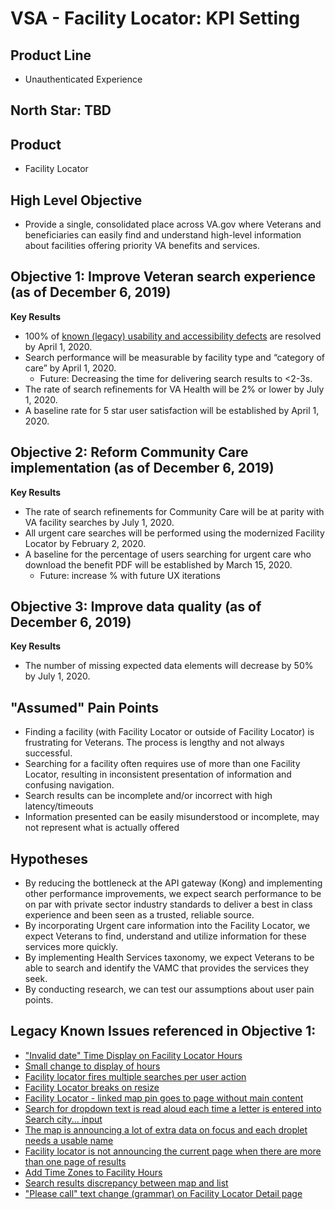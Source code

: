 # VSA - Facility Locator: KPI Setting 

## Product Line
- Unauthenticated Experience
## North Star: TBD
## Product
- Facility Locator 
## High Level Objective
- Provide a single, consolidated place across VA.gov where Veterans and beneficiaries can easily find and understand high-level information about facilities offering priority VA benefits and services. 


## Objective 1: Improve Veteran search experience (as of December 6, 2019)

**Key Results**
- 100% of [known (legacy) usability and accessibility defects](https://github.com/department-of-veterans-affairs/va.gov-team/blob/master/products/facilities/facility-locator/product/kpi.md#legacy-known-issues-referenced-in-objective-1) are resolved by April 1, 2020.
- Search performance will be measurable by facility type and “category of care” by April 1, 2020. 
  - Future: Decreasing the time for delivering search results to <2-3s. 
- The rate of search refinements for VA Health will be 2% or lower by July 1, 2020.  
- A baseline rate for 5 star user satisfaction will be established by April 1, 2020. 

## Objective 2: Reform Community Care implementation (as of December 6, 2019)

**Key Results**
- The rate of search refinements for Community Care will be at parity with VA facility searches by July 1, 2020. 
- All urgent care searches will be performed using the modernized Facility Locator by February 2, 2020. 
- A baseline for the percentage of users searching for urgent care who download the benefit PDF will be established by March 15, 2020.
  - Future: increase % with future UX iterations 

## Objective 3: Improve data quality (as of December 6, 2019)

**Key Results**
- The number of missing expected data elements will decrease by 50% by July 1, 2020.

## "Assumed" Pain Points
- Finding a facility (with Facility Locator or outside of Facility Locator) is frustrating for Veterans. The process is lengthy and not always successful.
- Searching for a facility often requires use of more than one Facility Locator, resulting in inconsistent presentation of information and confusing navigation. 
- Search results can be incomplete and/or incorrect with high latency/timeouts
- Information presented can be easily misunderstood or incomplete, may not represent what is actually offered

## Hypotheses
- By reducing the bottleneck at the API gateway (Kong) and implementing other performance improvements, we expect search performance to be on par with private sector industry standards to deliver a best in class experience and been seen as a trusted, reliable source. 
- By incorporating Urgent care information into the Facility Locator, we expect Veterans to find, understand and utilize information for these services more quickly. 
- By implementing Health Services taxonomy, we expect Veterans to be able to search and identify the VAMC that provides the services they seek.  
- By conducting research, we can test our assumptions about user pain points.

## Legacy Known Issues referenced in Objective 1: 
- ["Invalid date" Time Display on Facility Locator Hours](https://github.com/department-of-veterans-affairs/va.gov-team/issues/4000)
- [Small change to display of hours](https://github.com/department-of-veterans-affairs/va.gov-team/issues/3541)
- [Facility locator fires multiple searches per user action](https://github.com/department-of-veterans-affairs/va.gov-team/issues/3206)
- [Facility Locator breaks on resize](https://github.com/department-of-veterans-affairs/va.gov-team/issues/1693)
- [Facility Locator - linked map pin goes to page without main content](https://github.com/department-of-veterans-affairs/va.gov-team/issues/2792)
- [Search for dropdown text is read aloud each time a letter is entered into Search city... input](https://github.com/department-of-veterans-affairs/va.gov-team/issues/529)
- [The map is announcing a lot of extra data on focus and each droplet needs a usable name](https://github.com/department-of-veterans-affairs/va.gov-team/issues/515) 
- [Facility locator is not announcing the current page when there are more than one page of results](https://github.com/department-of-veterans-affairs/va.gov-team/issues/713)
- [ Add Time Zones to Facility Hours](https://github.com/department-of-veterans-affairs/va.gov-team/issues/3530)
- [Search results discrepancy between map and list](https://github.com/department-of-veterans-affairs/va.gov-team/issues/2701)
- ["Please call" text change (grammar) on Facility Locator Detail page](https://github.com/department-of-veterans-affairs/va.gov-team/issues/3907) 
